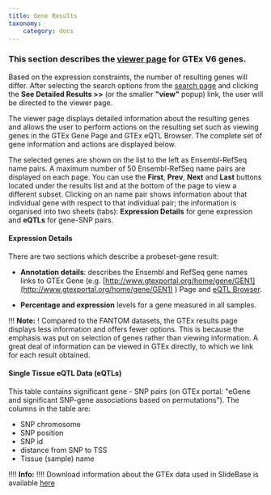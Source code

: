 ```yaml
---
title: Gene Results
taxonomy:
    category: docs
---
```


### This section describes the [viewer page](http://slidebase.binf.ku.dk/gtex/results) for GTEx V6 genes. 

Based on the expression constraints, the number of resulting genes will differ. After selecting the search options from the [search page](http://slidebase.binf.ku.dk/docs/gtex/selector) and clicking the **See Detailed Results >>**  (or the smaller **"view"** popup) link, the user will be directed to the viewer page. 

The viewer page displays detailed information about the resulting genes and allows the user to perform actions on the resulting set such as viewing genes in the GTEx Gene Page and GTEx eQTL Browser.  The complete set of gene information and actions are displayed below.

The selected genes are shown on the list to the left as Ensembl-RefSeq name pairs. A maximum number of 50 Ensembl-RefSeq name pairs are displayed on each page. You can use the **First**, **Prev**, **Next** and **Last** buttons located under the results list and at the bottom of the page to view a different subset. Clicking on an name pair shows information about that individual gene with respect to that individual pair; the information is organised into two sheets (tabs): **Expression Details** for gene expression and **eQTLs** for gene-SNP pairs.

#### Expression Details

There are two sections which describe a probeset-gene result:

- **Annotation details**: describes the Ensembl and RefSeq gene names links to GTEx Gene (e.g. [http://www.gtexportal.org/home/gene/GEN1](http://www.gtexportal.org/home/gene/GEN1) ) Page and [eQTL Browser](http://www.gtexportal.org/home/browseEqtls). 

- **Percentage and expression** levels for a gene measured in all samples.

!!! <i class="fa fa-exclamation-circle"></i> **Note:**
! Compared to the FANTOM datasets, the GTEx results page displays less information and offers fewer options. This is because the emphasis was put on selection of genes rather than viewing information. A great deal of information can be viewed in GTEx directly, to which we link for each result obtained.

#### Single Tissue eQTL Data (eQTLs)
This table contains significant gene - SNP pairs (on GTEx portal: "eGene and significant SNP-gene associations based on permutations"). The columns in the table are:
- SNP chromosome 
- SNP position
- SNP id
- distance from SNP to TSS
- Tissue (sample) name

!!!! <i class="fa fa-exclamation-circle"></i> **Info:**
!!!! Download information about the GTEx data used in SlideBase is available [here](../background)